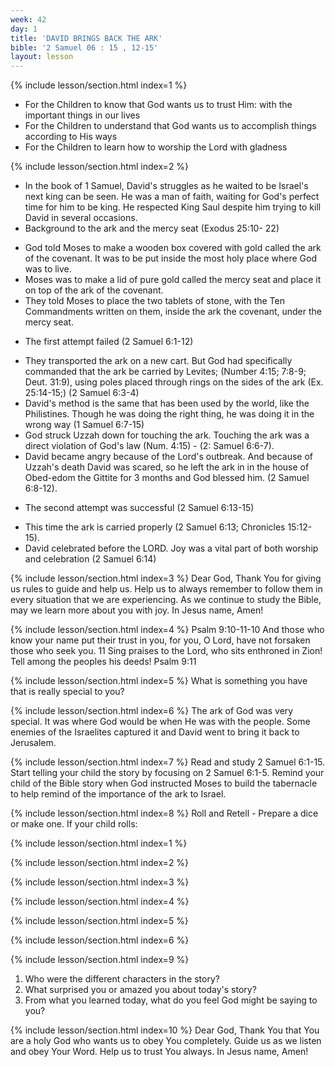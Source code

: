 ```yaml
---
week: 42
day: 1
title: 'DAVID BRINGS BACK THE ARK'
bible: '2 Samuel 06 : 15 , 12-15'
layout: lesson
---
```



{% include lesson/section.html index=1 %}
- For the Children to know that God wants us to trust Him: with the important things in our lives
- For the Children to understand that God wants us to accomplish things according to His ways
- For the Children to learn how to worship the Lord with gladness


{% include lesson/section.html index=2 %}
* In the book of 1 Samuel, David's struggles as he waited to be Israel's next king can be seen. He was a man of faith, waiting for God's perfect time for him to be king. He respected King Saul despite him trying to kill David in several occasions.
* Background to the ark and the mercy seat (Exodus 25:10- 22)
- God told Moses to make a wooden box covered with gold called the ark of the covenant. It was to be put inside the most holy place where God was to live.
- Moses was to make a lid of pure gold called the mercy seat and place it on top of the ark of the covenant.
- They told Moses to place the two tablets of stone, with the Ten Commandments written on them, inside the ark the covenant, under the mercy seat.
* The first attempt failed (2 Samuel 6:1-12)
- They transported the ark on a new cart. But God had specifically commanded that the ark be carried by Levites; (Number 4:15; 7:8-9; Deut. 31:9), using poles placed through rings on the sides of the ark (Ex. 25:14-15;) (2 Samuel 6:3-4)
- David's method is the same that has been used by the world, like the Philistines. Though he was doing the right thing, he was doing it in the wrong way (1 Samuel 6:7-15)
- God struck Uzzah down for touching the ark. Touching the ark was a direct violation of God's law (Num. 4:15) - (2: Samuel 6:6-7).
- David became angry because of the Lord's outbreak. And because of Uzzah's death David was scared, so he left the ark in in the house of Obed-edom the Gittite for 3 months and God blessed him. (2 Samuel 6:8-12).
* The second attempt was successful (2 Samuel 6:13-15)
- This time the ark is carried properly (2 Samuel 6:13; Chronicles 15:12-15).
- David celebrated before the LORD. Joy was a vital part of both worship and celebration (2 Samuel 6:14)


{% include lesson/section.html index=3 %}
Dear God, Thank You for giving us rules to guide and help us. Help us to always remember to follow them in every situation that we are experiencing. As we continue to study the Bible, may we learn more about you with joy. In Jesus name, Amen!


{% include lesson/section.html index=4 %}
Psalm 9:10-11-10 And those who know your name put their trust in you, for you, O Lord, have not forsaken those who seek you. 11 Sing praises to the Lord, who sits enthroned in Zion! Tell among the peoples his deeds! Psalm 9:11


{% include lesson/section.html index=5 %}
What is something you have that is really special to you?


{% include lesson/section.html index=6 %}
The ark of God was very special. It was where God would be when He was with the people. Some enemies of the Israelites captured it and David went to bring it back to Jerusalem.


{% include lesson/section.html index=7 %}
Read and study 2 Samuel 6:1-15. Start telling your child the story by focusing on 2 Samuel 6:1-5. Remind your child of the Bible story when God instructed Moses to build the tabernacle to help remind of the importance of the ark to Israel.



{% include lesson/section.html index=8 %}
Roll and Retell - Prepare a dice or make one. If your child rolls:

{% include lesson/section.html index=1 %}

{% include lesson/section.html index=2 %}

{% include lesson/section.html index=3 %}

{% include lesson/section.html index=4 %}

{% include lesson/section.html index=5 %}

{% include lesson/section.html index=6 %}


{% include lesson/section.html index=9 %}
1. Who were the different characters in the story?
2. What surprised you or amazed you about today's story?
3. From what you learned today, what do you feel God might be saying to you?


{% include lesson/section.html index=10 %}
Dear God, Thank You that You are a holy God who wants us to obey You completely. Guide us as we listen and obey Your Word. Help us to trust You always. In Jesus name, Amen!


